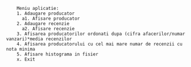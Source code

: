         Meniu aplicatie:
        1. Adaugare producator
          a1. Afisare producator
        2. Adaugare recenzie
          a2. Afisare recenzie
        3. Afisarea producatorilor ordonati dupa (cifra afacerilor/numar vanzari)*media recenzilor
        4. Afisarea producatorului cu cel mai mare numar de recenzii cu nota minima
        5. Afisare histograma in fisier
        x. Exit
